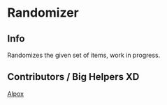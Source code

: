 # Randomizer
<!--
## Live site
[Live Site Here](https://uniquelyelite.github.io/randomizer/)
-->

## Info

Randomizes the given set of items, work in progress.

## Contributors / Big Helpers XD

[Alpox](https://github.com/alpox)